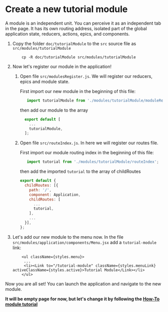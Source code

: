 # Create a new tutorial module
A module is an independent unit. You can perceive it as an independent tab in the page. It has its own routing address, isolated part of the global application state, reducers, actions, epics, and components. 

1. Copy the folder `doc/tutorialModule` to the `src` source file as `src/modules/tutorialModule`

    ```
        cp -R doc/tutorialModule src/modules/tutorialModule
    ```
    
4. Now let's register our module in the application! 
    1. Open file `src/modulesRegister.js`. We will register our reducers, epics and module state. 
        
        First import our new module in the beginning of this file:
        ```javascript
           import tutorialModule from './modules/tutorialModule/moduleRegister';
        ```
        then add our module to the array
        ```javascript
          export default [
            ...
            tutorialModule,
          ];
        ```
    2. Open file `src/routeIndex.js`. In here we will register our routes file.
    
        First import our module routing index in the beginning of this file:
        
        ```javascript
           import tutorial from './modules/tutorialModule/routeIndex';
        ```
        
        then add the imported `tutorial` to the array of childRoutes
        ```javascript
        export default {
          childRoutes: [{
            path: '/',
            component: Application,
            childRoutes: [
              ...
              tutorial,
            ],
            ...
          }],
        };
        ```
5. Let's add our new module to the menu now. In the file `src/modules/application/components/Menu.jsx` add a `tutorial-module` link:
    
    ```
        <ul className={styles.menu}>
         ...
         <li><Link to="/tutorial-module" className={styles.menuLink} activeClassName={styles.active}>Tutorial Module</Link></li>
        </ul>
    ```
    
Now you are all set! You can launch the application and navigate to the new module.

**It will be empty page for now, but let's change it by following the [How-To module tutorial](doc/howToModuleGuide.md)**

